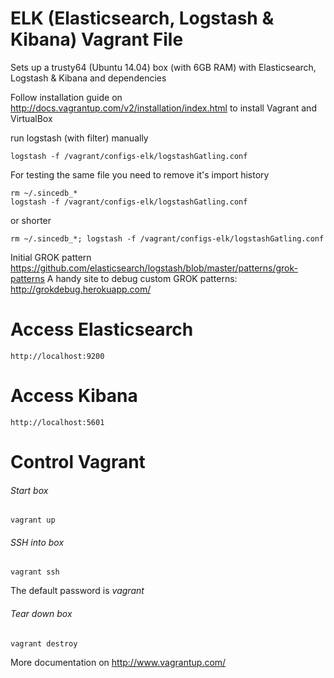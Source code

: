 ELK (Elasticsearch, Logstash & Kibana) Vagrant File
=========

Sets up a trusty64 (Ubuntu 14.04) box (with 6GB RAM) with Elasticsearch, Logstash & Kibana and dependencies

Follow installation guide on http://docs.vagrantup.com/v2/installation/index.html to install Vagrant and VirtualBox

run logstash (with filter) manually
```
logstash -f /vagrant/configs-elk/logstashGatling.conf
```

For testing the same file you need to remove it's import history
```
rm ~/.sincedb_*
logstash -f /vagrant/configs-elk/logstashGatling.conf
```

or shorter
```
rm ~/.sincedb_*; logstash -f /vagrant/configs-elk/logstashGatling.conf
```

Initial GROK pattern https://github.com/elasticsearch/logstash/blob/master/patterns/grok-patterns
A handy site to debug custom GROK patterns: http://grokdebug.herokuapp.com/

Access Elasticsearch
===================
```
http://localhost:9200
```

Access Kibana
===================
```
http://localhost:5601
```

Control Vagrant
===================

###### Start box
```Shell
vagrant up
```

###### SSH into box
```Shell
vagrant ssh
```
The default password is *vagrant*

###### Tear down box
```Shell
vagrant destroy
```

More documentation on http://www.vagrantup.com/